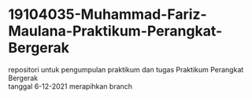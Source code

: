 # 19104035-Muhammad-Fariz-Maulana-Praktikum-Perangkat-Bergerak
repositori untuk pengumpulan praktikum dan tugas Praktikum Perangkat Bergerak
<br>
tanggal 6-12-2021 merapihkan branch
